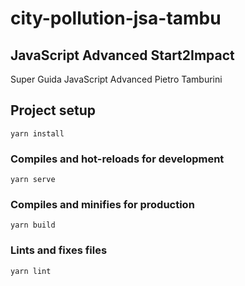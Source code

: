 # city-pollution-jsa-tambu
## JavaScript Advanced Start2Impact
Super Guida JavaScript Advanced Pietro Tamburini

## Project setup
```
yarn install
```

### Compiles and hot-reloads for development
```
yarn serve
```

### Compiles and minifies for production
```
yarn build
```

### Lints and fixes files
```
yarn lint
```
